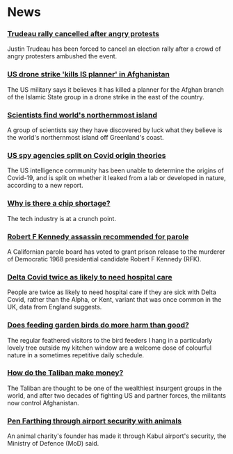 # News
### [Trudeau rally cancelled after angry protests](https://www.bbc.com/news/world-us-canada-58364742)
Justin Trudeau has been forced to cancel an election rally after a crowd of angry protesters ambushed the event.
### [US drone strike 'kills IS planner' in Afghanistan](https://www.bbc.com/news/world-asia-58364743)
The US military says it believes it has killed a planner for the Afghan branch of the Islamic State group in a drone strike in the east of the country.
### [Scientists find world's northernmost island](https://www.bbc.com/news/world-europe-58362752)
A group of scientists say they have discovered by luck what they believe is the world's northernmost island off Greenland's coast.
### [US spy agencies split on Covid origin theories](https://www.bbc.com/news/world-us-canada-58361211)
The US intelligence community has been unable to determine the origins of Covid-19, and is split on whether it leaked from a lab or developed in nature, according to a new report. 
### [Why is there a chip shortage?](https://www.bbc.com/news/business-58230388)
The tech industry is at a crunch point. 
### [Robert F Kennedy assassin recommended for parole](https://www.bbc.com/news/world-us-canada-58364572)
A Californian parole board has voted to grant prison release to the murderer of Democratic 1968 presidential candidate Robert F Kennedy (RFK).
### [Delta Covid twice as likely to need hospital care](https://www.bbc.com/news/health-58354342)
People are twice as likely to need hospital care if they are sick with Delta Covid, rather than the Alpha, or Kent, variant that was once common in the UK, data from England suggests. 
### [Does feeding garden birds do more harm than good?](https://www.bbc.com/news/science-environment-58346043)
The regular feathered visitors to the bird feeders I hang in a particularly lovely tree outside my kitchen window are a welcome dose of colourful nature in a sometimes repetitive daily schedule. 
### [How do the Taliban make money?](https://www.bbc.com/news/world-46554097)
The Taliban are thought to be one of the wealthiest insurgent groups in the world, and after two decades of fighting US and partner forces, the militants now control Afghanistan.  
### [Pen Farthing through airport security with animals](https://www.bbc.com/news/uk-england-essex-58360419)
An animal charity's founder has made it through Kabul airport's security, the Ministry of Defence (MoD) said.
